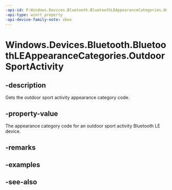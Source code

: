 ```yaml
---
-api-id: P:Windows.Devices.Bluetooth.BluetoothLEAppearanceCategories.OutdoorSportActivity
-api-type: winrt property
-api-device-family-note: xbox
---
```


<!-- Property syntax
public ushort OutdoorSportActivity { get; }
-->

# Windows.Devices.Bluetooth.BluetoothLEAppearanceCategories.OutdoorSportActivity

## -description
Gets the outdoor sport activity appearance category code.

## -property-value
The appearance category code for an outdoor sport activity Bluetooth LE device.

## -remarks

## -examples

## -see-also
